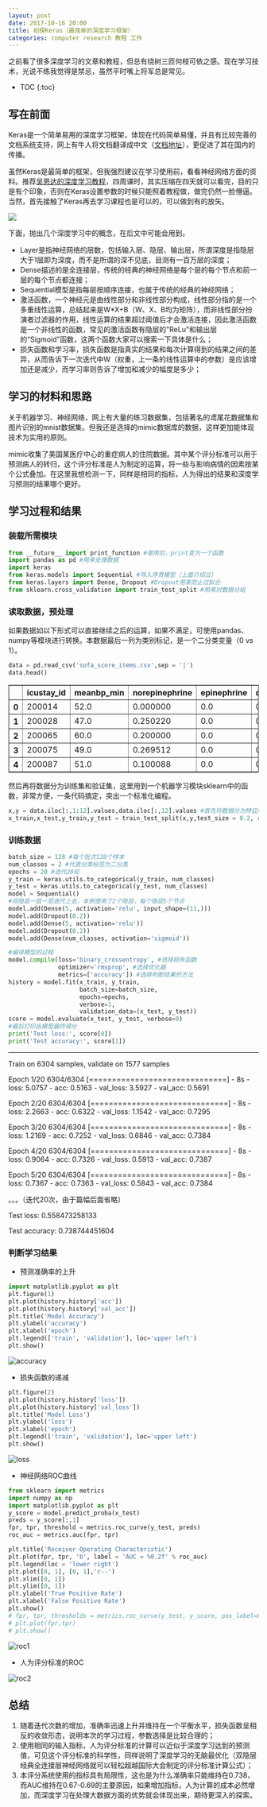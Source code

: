 ```yaml
---
layout: post
date: 2017-10-16 20:00
title: 初探Keras（最简单的深度学习框架）
categories: computer research 教程 工作
---
```

之前看了很多深度学习的文章和教程，但总有绕树三匝何枝可依之感。现在学习技术，光说不练我觉得是禁忌，虽然平时嘴上将军总是常见。

* TOC
{:toc}

## 写在前面

Keras是一个简单易用的深度学习框架，体现在代码简单易懂，并且有比较完善的文档系统支持，网上有牛人将文档翻译成中文（[文档地址](https://keras-cn.readthedocs.io/en/latest/)），更促进了其在国内的传播。

虽然Keras是最简单的框架，但我强烈建议在学习使用前，看看神经网络方面的资料。推荐[吴恩达的深度学习教程](http://mooc.study.163.com/learn/deeplearning_ai-2001281002?tid=2001392029#/learn/announce)，四周课时，其实压缩在四天就可以看完，目的只是有个印象，否则在Keras设置参数的时候只能照着教程做，做完仍然一脸懵逼。当然，首先接触了Keras再去学习课程也是可以的，可以做到有的放矢。

![](https://camo.githubusercontent.com/9aec8e8c19197ad70d9a6f489faa117e2c0f1981/68747470733a2f2f6f6f6f2e306f302e6f6f6f2f323031352f31312f32322f353635323836313637323236352e706e67
    )

下面，抛出几个深度学习中的概念，在后文中可能会用到。
- Layer是指神经网络的层数，包括输入层、隐层、输出层，所谓深度是指隐层大于1层即为深度，而不是所谓的深不见底，目测有一百万层的深度；
- Dense描述的是全连接层，传统的经典的神经网络是每个层的每个节点和前一层的每个节点都连接；
- Sequential模型是指每层按顺序连接，也属于传统的经典的神经网络；
- 激活函数，一个神经元是由线性部分和非线性部分构成，线性部分指的是一个多重线性运算，总结起来是W*X+B（W、X、B均为矩阵），而非线性部分扮演者过滤器的作用，线性运算的结果超过阈值后才会激活连接，因此激活函数是一个非线性的函数，常见的激活函数有隐层的"ReLu"和输出层的“Sigmoid”函数，这两个函数大家可以搜索一下具体是什么；
- 损失函数和学习率，损失函数是指真实的结果和每次计算得到的结果之间的差异，从而告诉下一次迭代中W（权重，上一条的线性运算中的参数）是应该增加还是减少，而学习率则告诉了增加和减少的幅度是多少；

## 学习的材料和思路

关于机器学习、神经网络，网上有大量的练习数据集，包括著名的鸢尾花数据集和图片识别的mnist数据集。但我还是选择的mimic数据库的数据，这样更加能体现技术为实用的原则。

mimic收集了美国某医疗中心的重症病人的住院数据。其中某个评分标准可以用于预测病人的转归，这个评分标准是人为制定的运算，将一些与影响病情的因素按某个公式叠加。在这里我想检测一下，同样是相同的指标，人为得出的结果和深度学习预测的结果哪个更好。

## 学习过程和结果

### 装载所需模块

```python
from __future__ import print_function #使用后，print变为一个函数
import pandas as pd #用来处理数据
import keras
from keras.models import Sequential #导入序贯模型（上面介绍过）
from keras.layers import Dense, Dropout #Dropout用来防止过拟合
from sklearn.cross_validation import train_test_split #用来对数据分组
```

### 读取数据，预处理

如果数据如以下形式可以直接继续之后的运算，如果不满足，可使用pandas、numpy等模块进行转换。本数据最后一列为类别标记，是一个二分类变量（0 vs 1）。

``` python
data = pd.read_csv('sofa_score_items.csv',sep = '|')
data.head()
```

<div>
<style>
    .dataframe thead tr:only-child th {
        text-align: right;
    }

    .dataframe thead th {
        text-align: left;
    }

    .dataframe tbody tr th {
        vertical-align: top;
    }
</style>
<table border="1" class="dataframe">
  <thead>
    <tr style="text-align: right;">
      <th></th>
      <th>icustay_id</th>
      <th>meanbp_min</th>
      <th>norepinephrine</th>
      <th>epinephrine</th>
      <th>dopamine</th>
      <th>dobutamine</th>
      <th>creatinine_max</th>
      <th>bilirubin_max</th>
      <th>platelet_min</th>
      <th>pao2fio2_vent_min</th>
      <th>urineoutput</th>
      <th>mingcs</th>
      <th>expire</th>
    </tr>
  </thead>
  <tbody>
    <tr>
      <th>0</th>
      <td>200014</td>
      <td>52.0</td>
      <td>0.000000</td>
      <td>0.0</td>
      <td>0.0</td>
      <td>0.0</td>
      <td>0.6</td>
      <td>0.3</td>
      <td>120</td>
      <td>342.857143</td>
      <td>664.0</td>
      <td>14</td>
      <td>0</td>
    </tr>
    <tr>
      <th>1</th>
      <td>200028</td>
      <td>47.0</td>
      <td>0.250220</td>
      <td>0.0</td>
      <td>0.0</td>
      <td>0.0</td>
      <td>1.1</td>
      <td>0.8</td>
      <td>83</td>
      <td>99.000000</td>
      <td>1273.0</td>
      <td>15</td>
      <td>0</td>
    </tr>
    <tr>
      <th>2</th>
      <td>200065</td>
      <td>60.0</td>
      <td>0.200000</td>
      <td>0.0</td>
      <td>0.0</td>
      <td>0.0</td>
      <td>3.1</td>
      <td>1.3</td>
      <td>22</td>
      <td>98.000000</td>
      <td>252.0</td>
      <td>15</td>
      <td>0</td>
    </tr>
    <tr>
      <th>3</th>
      <td>200075</td>
      <td>49.0</td>
      <td>0.269512</td>
      <td>0.0</td>
      <td>0.0</td>
      <td>0.0</td>
      <td>0.9</td>
      <td>4.9</td>
      <td>131</td>
      <td>285.000000</td>
      <td>2005.0</td>
      <td>14</td>
      <td>0</td>
    </tr>
    <tr>
      <th>4</th>
      <td>200087</td>
      <td>51.0</td>
      <td>0.100088</td>
      <td>0.0</td>
      <td>0.0</td>
      <td>0.0</td>
      <td>0.8</td>
      <td>0.7</td>
      <td>152</td>
      <td>114.285714</td>
      <td>2780.0</td>
      <td>15</td>
      <td>0</td>
    </tr>
  </tbody>
</table>
</div>

然后再将数据分为训练集和验证集，这里用到一个机器学习模块sklearn中的函数，非常方便，一条代码搞定，突出一个标准化编程。

```python
x,y = data.iloc[:,1:12].values,data.iloc[:,12].values #首先将数据分为特征向量和类别标签（x和y）
x_train,x_test,y_train,y_test = train_test_split(x,y,test_size = 0.2, random_state = 1) #再将x,y各分为训练集和验证集，同一条记录要吗在训练，要吗在验证集，并且是完全随机分配
```

### 训练数据

```python
batch_size = 128 #每个批次128个样本
num_classes = 2 #代表分类标签为二分类
epochs = 20 #迭代20轮
y_train = keras.utils.to_categorical(y_train, num_classes)
y_test = keras.utils.to_categorical(y_test, num_classes)
model = Sequential()
#将隐层一层一层迭代上去，本例使用了2个隐层，每个隐层5个节点
model.add(Dense(5, activation='relu', input_shape=(11,)))
model.add(Dropout(0.2))
model.add(Dense(5, activation='relu'))
model.add(Dropout(0.2))
model.add(Dense(num_classes, activation='sigmoid'))

#编译模型的过程
model.compile(loss='binary_crossentropy', #选择损失函数
              optimizer='rmsprop', #选择优化器
              metrics=['accuracy']) #选择判断结果的方法
history = model.fit(x_train, y_train,
                    batch_size=batch_size,
                    epochs=epochs,
                    verbose=1,
                    validation_data=(x_test, y_test))
score = model.evaluate(x_test, y_test, verbose=0)
#最后打印出模型最终得分
print('Test loss:', score[0])
print('Test accuracy:', score[1])
```

_________________________________________________________________
Train on 6304 samples, validate on 1577 samples

Epoch 1/20
6304/6304 [==============================] - 8s - loss: 5.0757 - acc: 0.5163 - val_loss: 3.5927 - val_acc: 0.5691

Epoch 2/20
6304/6304 [==============================] - 8s - loss: 2.2663 - acc: 0.6322 - val_loss: 1.1542 - val_acc: 0.7295

Epoch 3/20
6304/6304 [==============================] - 8s - loss: 1.2169 - acc: 0.7252 - val_loss: 0.6846 - val_acc: 0.7384

Epoch 4/20
6304/6304 [==============================] - 8s - loss: 0.9064 - acc: 0.7326 - val_loss: 0.5913 - val_acc: 0.7387

Epoch 5/20
6304/6304 [==============================] - 8s - loss: 0.7367 - acc: 0.7363 - val_loss: 0.5843 - val_acc: 0.7384

。。。（迭代20次，由于篇幅后面省略）

Test loss: 0.558473258133

Test accuracy: 0.738744451604

### 判断学习结果

- 预测准确率的上升

```python
import matplotlib.pyplot as plt
plt.figure(1)
plt.plot(history.history['acc'])
plt.plot(history.history['val_acc'])
plt.title('Model Accuracy')
plt.ylabel('accuracy')
plt.xlabel('epoch')
plt.legend(['train', 'validation'], loc='upper left')
plt.show()
```
![accuracy](http://ocmk8pdgu.bkt.clouddn.com/45fea01631d2d5848c3764012fcb22f0.png)

- 损失函数的递减

```python
plt.figure(2)
plt.plot(history.history['loss'])
plt.plot(history.history['val_loss'])
plt.title('Model Loss')
plt.ylabel('loss')
plt.xlabel('epoch')
plt.legend(['train', 'validation'], loc='upper left')
plt.show()
```

![loss](http://ocmk8pdgu.bkt.clouddn.com/dc1b23fd4c112c1ec87563e7657784b5.png)

- 神经网络ROC曲线

```python
from sklearn import metrics
import numpy as np
import matplotlib.pyplot as plt
y_score = model.predict_proba(x_test)
preds = y_score[:,1]
fpr, tpr, threshold = metrics.roc_curve(y_test, preds)
roc_auc = metrics.auc(fpr, tpr)

plt.title('Receiver Operating Characteristic')
plt.plot(fpr, tpr, 'b', label = 'AUC = %0.2f' % roc_auc)
plt.legend(loc = 'lower right')
plt.plot([0, 1], [0, 1],'r--')
plt.xlim([0, 1])
plt.ylim([0, 1])
plt.ylabel('True Positive Rate')
plt.xlabel('False Positive Rate')
plt.show()
# fpr, tpr, thresholds = metrics.roc_curve(y_test, y_score, pos_label=0)
# plt.plot(fpr,tpr)
# plt.show()
```

![roc1](http://ocmk8pdgu.bkt.clouddn.com/a98c4f952bc14a280eaef1061b0ca7c1.png)

- 人为评分标准的ROC

![roc2](http://ocmk8pdgu.bkt.clouddn.com/1dcacd156a68a5dd2f567d8b2632f838.png)

## 总结

1. 随着迭代次数的增加，准确率迅速上升并维持在一个平衡水平，损失函数呈相反的收敛形态，说明本次的学习过程，参数选择是比较合理的；
2. 使用相同的输入指标，人为评分标准的计算可以近似于深度学习达到的预测值，可见这个评分标准的科学性，同样说明了深度学习的无脑最优化（双隐层经典全连接层神经网络就可以轻松超越国际大会制定的评分标准计算公式）；
3. 本评分系统使用的指标具有局限性，这也是为什么准确率只能维持在0.738，而AUC维持在0.67-0.69的主要原因，如果增加指标，人为计算的成本必然增加，而深度学习在处理大数据方面的优势就会体现出来，期待更深入的探索。
